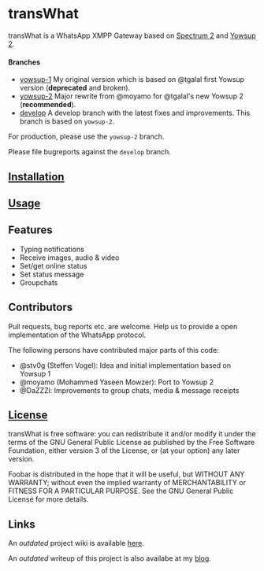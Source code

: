 # transWhat

transWhat is a WhatsApp XMPP Gateway based on [Spectrum 2](http://www.spectrum.im) and [Yowsup 2](https://github.com/tgalal/yowsup).

#### Branches

 - [yowsup-1](http://github.com/stv0g/transwhat/tree/yowsup-1) My original version which is based on @tgalal first Yowsup version (**deprecated** and broken).
 - [yowsup-2](http://github.com/stv0g/transwhat/tree/yowsup-2) Major rewrite from @moyamo for @tgalal's new Yowsup 2 (**recommended**).
 - [develop](http://github.com/stv0g/transwhat/tree/develop) A develop branch with the latest fixes and improvements. This branch is based on `yowsup-2`.

For production, please use the `yowsup-2` branch.

Please file bugreports against the `develop` branch.

## [Installation](INSTALL.md)
## [Usage](USAGE.md)

## Features

  * Typing notifications
  * Receive images, audio & video
  * Set/get online status
  * Set status message
  * Groupchats

## Contributors

Pull requests, bug reports etc. are welcome. Help us to provide a open implementation of the WhatsApp protocol.

The following persons have contributed major parts of this code:

  - @stv0g (Steffen Vogel): Idea and initial implementation based on Yowsup 1
  - @moyamo (Mohammed Yaseen Mowzer): Port to Yowsup 2
  - @DaZZZl: Improvements to group chats, media & message receipts

## [License](COPYING.md)

transWhat is free software: you can redistribute it and/or modify it under the terms of the GNU General Public License as published by the Free Software Foundation, either version 3 of the License, or (at your option) any later version.

Foobar is distributed in the hope that it will be useful, but WITHOUT ANY WARRANTY; without even the implied warranty of MERCHANTABILITY or FITNESS FOR A PARTICULAR PURPOSE.  See the GNU General Public License for more details.

## Links

An *outdated* project wiki is available [here](https://dev.0l.de/wiki/projects/transwhat/).

An *outdated* writeup of this project is also availabe at my [blog](http://www.steffenvogel.de/2013/06/29/transwhat/).
